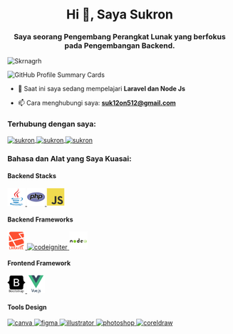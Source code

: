 <h1 align="center">Hi 👋, Saya Sukron</h1>
<h3 align="center">Saya seorang Pengembang Perangkat Lunak yang berfokus pada Pengembangan Backend.</h3>

<p align="left"> 
  <img src="https://komarev.com/ghpvc/?username=Skrnagrh&label=Profile%20views&color=0e75b6&style=flat" alt="Skrnagrh" /> 
</p>

![GitHub Profile Summary Cards](https://github-profile-summary-cards.vercel.app/api/cards/profile-details?username=Skrnagrh&theme=github)

- 🌱 Saat ini saya sedang mempelajari **Laravel dan Node Js**

- 📫 Cara menghubungi saya: **suk12on512@gmail.com**

<h3 align="left">Terhubung dengan saya:</h3>
<p align="left">
  <a href="https://linkedin.com/in/sukron/" target="blank">
    <img align="center" src="https://raw.githubusercontent.com/rahuldkjain/github-profile-readme-generator/master/src/images/icons/Social/linked-in-alt.svg" alt="sukron" height="30" width="40" />
  </a>  
  <a href="https://www.instagram.com/skrnagrh/" target="blank">
    <img align="center" src="https://raw.githubusercontent.com/rahuldkjain/github-profile-readme-generator/master/src/images/icons/Social/instagram.svg" alt="sukron" height="30" width="40" />
  </a>  
  <a href="https://id.pinterest.com/skrnagrh/picsart/" target="blank">
    <img align="center" src="https://raw.githubusercontent.com/rahuldkjain/github-profile-readme-generator/master/src/images/icons/Social/pinterest.svg" alt="sukron" height="30" width="40" />
  </a> 
</p>

<h3 align="left">Bahasa dan Alat yang Saya Kuasai:</h3>
<p align="left"> 
  <h4>Backend Stacks</h4>
  <p>
    <a href="https://www.java.com" target="_blank" rel="noreferrer"> 
      <img src="https://raw.githubusercontent.com/devicons/devicon/master/icons/java/java-original.svg" alt="java" width="40" height="40"/> 
    </a> 
    <a href="https://www.php.net" target="_blank" rel="noreferrer"> 
      <img src="https://raw.githubusercontent.com/devicons/devicon/master/icons/php/php-original.svg" alt="php" width="40" height="40"/> 
    </a>
    <a href="https://www.javascript.com" target="_blank" rel="noreferrer"> 
      <img src="https://raw.githubusercontent.com/devicons/devicon/master/icons/javascript/javascript-original.svg" alt="javascript" width="40" height="40"/> 
    </a>
      </p>
  
  <h4>Backend Frameworks</h4>
  <p>
    <a href="https://laravel.com/" target="_blank" rel="noreferrer"> 
      <img src="https://raw.githubusercontent.com/devicons/devicon/master/icons/laravel/laravel-plain-wordmark.svg" alt="laravel" width="40" height="40"/> 
    </a> 
    <a href="https://codeigniter.com/" target="_blank" rel="noreferrer"> 
      <img src="https://cdn.jsdelivr.net/gh/devicons/devicon/icons/codeigniter/codeigniter-plain.svg" alt="codeigniter" width="40" height="40" />
  </a>
    <a href="https://nodejs.org" target="_blank" rel="noreferrer"> 
      <img src="https://raw.githubusercontent.com/devicons/devicon/master/icons/nodejs/nodejs-original-wordmark.svg" alt="nodejs" width="40" height="40"/> 
    </a> 
  </p>

  <h4>Frontend Framework</h4>
  <p>
    <a href="https://getbootstrap.com/" target="_blank" rel="noreferrer"> 
      <img src="https://raw.githubusercontent.com/devicons/devicon/master/icons/bootstrap/bootstrap-plain-wordmark.svg" alt="bootstrap" width="40" height="40"/> 
    </a>
    <a href="https://vuejs.org/" target="_blank" rel="noreferrer"> 
      <img src="https://raw.githubusercontent.com/devicons/devicon/master/icons/vuejs/vuejs-original-wordmark.svg" alt="vuejs" width="40" height="40"/> 
    </a>
  </p>

  <h4>Tools Design</h4>
  <p>
    <a href="https://www.canva.com/" target="_blank" rel="noreferrer"> 
       <img src="https://cdn.jsdelivr.net/gh/devicons/devicon/icons/canva/canva-original.svg" alt="canva" width="40" height="40" />
    </a>
    <a href="https://www.figma.com/" target="_blank" rel="noreferrer"> 
       <img src="https://cdn.jsdelivr.net/gh/devicons/devicon/icons/figma/figma-original.svg" alt="figma" width="40" height="40" />
    </a>
    <a href="https://www.adobe.com/products/illustrator.html" target="_blank" rel="noreferrer"> 
       <img src="https://cdn.jsdelivr.net/gh/devicons/devicon/icons/illustrator/illustrator-plain.svg" alt="illustrator" width="40" height="40" />
    </a>
    <a href="https://www.adobe.com/products/photoshop.html" target="_blank" rel="noreferrer"> 
       <img src="https://cdn.jsdelivr.net/gh/devicons/devicon/icons/photoshop/photoshop-plain.svg" alt="photoshop" width="40" height="40" />
    </a>
    <a href="https://www.coreldraw.com/" target="_blank" rel="noreferrer"> 
       <img src="https://cdn.jsdelivr.net/gh/devicons/devicon/icons/coreldraw/coreldraw-original.svg" alt="coreldraw" width="40" height="40" />
    </a>
  </p>
</p>
